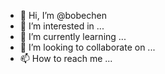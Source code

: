 - 👋 Hi, I’m @bobechen
- 👀 I’m interested in ...
- 🌱 I’m currently learning ...
- 💞️ I’m looking to collaborate on ...
- 📫 How to reach me ...

<!---
bobechen/bobechen is a ✨ special ✨ repository because its `README.md` (this file) appears on your GitHub profile.
You can click the Preview link to take a look at your changes.
--->
